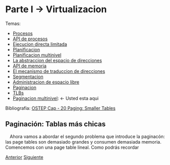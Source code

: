 # Parte I &rarr; Virtualizacion

Temas:

* [Procesos](./Procesos.md)
* [API de procesos](./API-de-procesos.md)
* [Ejecucion directa limitada](./Ejecucion-directa.md)
* [Planificacion](./Planificacion.md)
* [Planificacion multinivel](./Planificador-multinivel.md)
* [La abstraccion del espacio de direcciones](./Espacio-direcciones.md)
* [API de memoria](./API-memoria.md)
* [El mecanismo de traduccion de direcciones](./Traduccion-direcciones.md)
* [Segmentacion](./Segmentacion.md)
* [Administracion de espacio libre](./Espacio-libre.md)
* [Paginacion](./Paginacion.md)
* [TLBs](./TLBs.md)
* [Paginacion multinivel](./Paginacion-Multinivel.md/): &larr; Usted esta aqui

Bibliografia: [OSTEP Cap - 20 Paging: Smaller Tables](https://pages.cs.wisc.edu/~remzi/OSTEP/vm-smalltables.pdf)

## Paginación: Tablas más chicas

&emsp;Ahora vamos a abordar el segundo problema que introduce la paginacón: las page tables son demasiado grandes y consumen demasiada memoria. Comencemos con una page table lineal. Como podrás recordar</br>

[Anterior](./TLBs.md) [Siguiente](./Paginacion-Multinivel.md)
